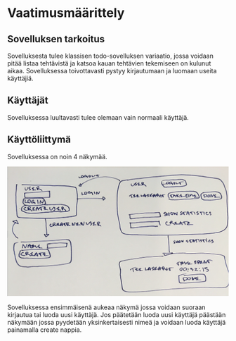 # Vaatimusmäärittely
## Sovelluksen tarkoitus
Sovelluksesta tulee klassisen todo-sovelluksen variaatio, jossa voidaan pitää listaa tehtävistä ja katsoa kauan tehtävien tekemiseen on kulunut aikaa. Sovelluksessa toivottavasti pystyy kirjautumaan ja luomaan useita käyttäjiä.

## Käyttäjät
Sovelluksessa luultavasti tulee olemaan vain normaali käyttäjä.

## Käyttöliittymä
Sovelluksessa on noin 4 näkymää.

![](https://github.com/Muisku/ot-harjoitustyo/blob/master/todoapp/kuvat/kayttoliittyma_kuvaus.png)

Sovelluksessa ensimmäisenä aukeaa näkymä jossa voidaan suoraan kirjautua tai luoda uusi käyttäjä. Jos päätetään luoda uusi käyttäjä päästään näkymään jossa pyydetään yksinkertaisesti nimeä ja voidaan luoda käyttäjä painamalla create nappia.
